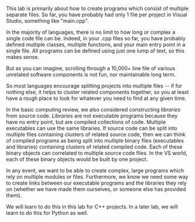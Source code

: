 This lab is primarily about how to create programs which consist of multiple separate files.
So far, you have probably had only 1 file per project in Visual Studio, something like "main.cpp".

In the majority of languages, there is no limit to how long or complex a single code file can be. Indeed, in your .cpp files so far, you have probably defined multiple classes, multiple functions, and your main entry point in a single file. All programs can be defined using just one lump of text, so this makes sense.

But as you can imagine, scrolling through a 10,000+ line file of various unrelated software components is not fun, nor maintainable long term. 

So most languages encourage splitting projects into multiple files -- if for nothing else, it helps to cluster related components together, so you at least have a rough place to look for whatever you need to find at any given time.

In the basic computing review, we also considered constructing *libraries* from source code. *Libraries* are not executable programs because they have no entry point, but are compiled collections of code. Multiple executables can use the same libraries. If source code can be split into multiple files containing clusters of related source code, then we can think of compiled programs as being split into multiple binary files (executables and libraries) containing clusters of related compiled code. Each of these binary objects can correlated to multiple source code files. In the VS world, each of these binary objects would be built by one project.

In any event, we want to be able to create complex, large programs which rely on multiple modules or files. Furthermore, we know we need some way to create links between our executable programs and the libraries they rely on (whether we have made them ourselves, or someone else has provided them).

We will learn to do this in this lab for C++ projects. In a later lab, we will learn to do this for Python as well.



